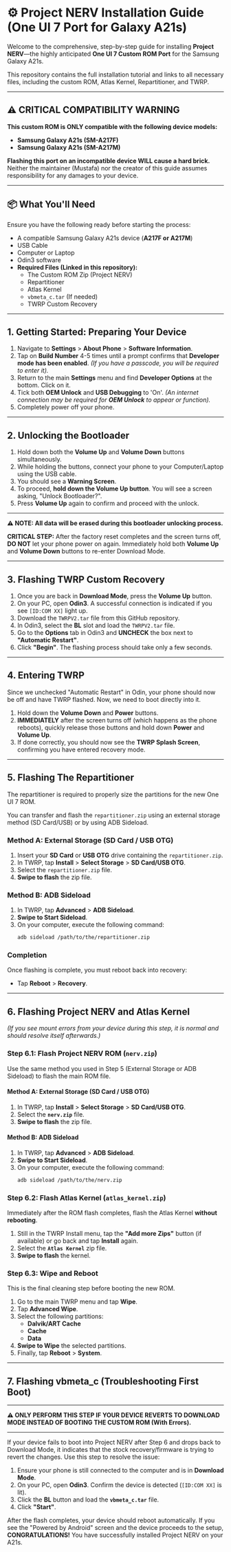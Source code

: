 # ⚙️ Project NERV Installation Guide (One UI 7 Port for Galaxy A21s)

Welcome to the comprehensive, step-by-step guide for installing **Project NERV**—the highly anticipated **One UI 7 Custom ROM Port** for the Samsung Galaxy A21s.

This repository contains the full installation tutorial and links to all necessary files, including the custom ROM, Atlas Kernel, Repartitioner, and TWRP.

---

## ⚠️ CRITICAL COMPATIBILITY WARNING

**This custom ROM is ONLY compatible with the following device models:**
* **Samsung Galaxy A21s (SM-A217F)**
* **Samsung Galaxy A21s (SM-A217M)**

**Flashing this port on an incompatible device WILL cause a hard brick.** Neither the maintainer (Mustafa) nor the creator of this guide assumes responsibility for any damages to your device.

---

## 📦 What You'll Need

Ensure you have the following ready before starting the process:

* A compatible Samsung Galaxy A21s device (**A217F or A217M**)
* USB Cable
* Computer or Laptop
* Odin3 software
* **Required Files (Linked in this repository):**
    * The Custom ROM Zip (Project NERV)
    * Repartitioner
    * Atlas Kernel
    * `vbmeta_c.tar` (If needed)
    * TWRP Custom Recovery

---

## 1. Getting Started: Preparing Your Device

1.  Navigate to **Settings** > **About Phone** > **Software Information**.
2.  Tap on **Build Number** 4-5 times until a prompt confirms that **Developer mode has been enabled**. *(If you have a passcode, you will be required to enter it).*
3.  Return to the main **Settings** menu and find **Developer Options** at the bottom. Click on it.
4.  Tick both **OEM Unlock** and **USB Debugging** to 'On'. *(An internet connection may be required for **OEM Unlock** to appear or function).*
5.  Completely power off your phone.

---

## 2. Unlocking the Bootloader

1.  Hold down both the **Volume Up** and **Volume Down** buttons simultaneously.
2.  While holding the buttons, connect your phone to your Computer/Laptop using the USB cable.
3.  You should see a **Warning Screen**.
4.  To proceed, **hold down the Volume Up button**. You will see a screen asking, "Unlock Bootloader?".
5.  Press **Volume Up** again to confirm and proceed with the unlock.

***

**⚠️ NOTE: All data will be erased during this bootloader unlocking process.**

**CRITICAL STEP:** After the factory reset completes and the screen turns off, **DO NOT** let your phone power on again. Immediately hold both **Volume Up** and **Volume Down** buttons to re-enter Download Mode.

***

## 3. Flashing TWRP Custom Recovery

1.  Once you are back in **Download Mode**, press the **Volume Up** button.
2.  On your PC, open **Odin3**. A successful connection is indicated if you see `[ID:COM XX]` light up.
3.  Download the `TWRPV2.tar` file from this GitHub repository.
4.  In Odin3, select the **BL** slot and load the `TWRPV2.tar` file.
5.  Go to the **Options** tab in Odin3 and **UNCHECK** the box next to **"Automatic Restart"**.
6.  Click **"Begin"**. The flashing process should take only a few seconds.

---

## 4. Entering TWRP

Since we unchecked "Automatic Restart" in Odin, your phone should now be off and have TWRP flashed. Now, we need to boot directly into it.

1.  Hold down the **Volume Down** and **Power** buttons.
2.  **IMMEDIATELY** after the screen turns off (which happens as the phone reboots), quickly release those buttons and hold down **Power** and **Volume Up**.
3.  If done correctly, you should now see the **TWRP Splash Screen**, confirming you have entered recovery mode.

---

## 5. Flashing The Repartitioner

The repartitioner is required to properly size the partitions for the new One UI 7 ROM.

You can transfer and flash the `repartitioner.zip` using an external storage method (SD Card/USB) or by using ADB Sideload.

### Method A: External Storage (SD Card / USB OTG)

1.  Insert your **SD Card** or **USB OTG** drive containing the `repartitioner.zip`.
2.  In TWRP, tap **Install** > **Select Storage** > **SD Card/USB OTG**.
3.  Select the `repartitioner.zip` file.
4.  **Swipe to flash** the zip file.

### Method B: ADB Sideload

1.  In TWRP, tap **Advanced** > **ADB Sideload**.
2.  **Swipe to Start Sideload**.
3.  On your computer, execute the following command:
    ```bash
    adb sideload /path/to/the/repartitioner.zip
    ```

### Completion
Once flashing is complete, you must reboot back into recovery:
* Tap **Reboot** > **Recovery**.

---

## 6. Flashing Project NERV and Atlas Kernel

*(If you see mount errors from your device during this step, it is normal and should resolve itself afterwards.)*

### Step 6.1: Flash Project NERV ROM (`nerv.zip`)

Use the same method you used in Step 5 (External Storage or ADB Sideload) to flash the main ROM file.

#### Method A: External Storage (SD Card / USB OTG)
1.  In TWRP, tap **Install** > **Select Storage** > **SD Card/USB OTG**.
2.  Select the **`nerv.zip`** file.
3.  **Swipe to flash** the zip file.

#### Method B: ADB Sideload
1.  In TWRP, tap **Advanced** > **ADB Sideload**.
2.  **Swipe to Start Sideload**.
3.  On your computer, execute the following command:
    ```bash
    adb sideload /path/to/the/nerv.zip
    ```

### Step 6.2: Flash Atlas Kernel (`atlas_kernel.zip`)

Immediately after the ROM flash completes, flash the Atlas Kernel **without rebooting**.

1.  Still in the TWRP Install menu, tap the **"Add more Zips"** button (if available) or go back and tap **Install** again.
2.  Select the **`Atlas Kernel`** zip file.
3.  **Swipe to flash** the kernel.

### Step 6.3: Wipe and Reboot

This is the final cleaning step before booting the new ROM.

1.  Go to the main TWRP menu and tap **Wipe**.
2.  Tap **Advanced Wipe**.
3.  Select the following partitions:
    * **Dalvik/ART Cache**
    * **Cache**
    * **Data**
4.  **Swipe to Wipe** the selected partitions.
5.  Finally, tap **Reboot** > **System**.

---

## 7. Flashing vbmeta_c (Troubleshooting First Boot)

***

**⚠️ ONLY PERFORM THIS STEP IF YOUR DEVICE REVERTS TO DOWNLOAD MODE INSTEAD OF BOOTING THE CUSTOM ROM (With Errors).**

***

If your device fails to boot into Project NERV after Step 6 and drops back to Download Mode, it indicates that the stock recovery/firmware is trying to revert the changes. Use this step to resolve the issue:

1.  Ensure your phone is still connected to the computer and is in **Download Mode**.
2.  On your PC, open **Odin3**. Confirm the device is detected (`[ID:COM XX]` is lit).
3.  Click the **BL** button and load the **`vbmeta_c.tar`** file.
4.  Click **"Start"**.

After the flash completes, your device should reboot automatically. If you see the "Powered by Android" screen and the device proceeds to the setup, **CONGRATULATIONS!** You have successfully installed Project NERV on your A21s.
